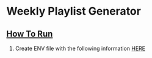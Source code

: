 # Weekly Playlist Generator

## <ins>How To Run</ins>
1. Create ENV file with the following information [HERE]()
